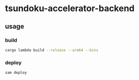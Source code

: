 # tsundoku-accelerator-backend

## usage

### build

```bash
cargo lambda build --release --arm64 --bins
```

### deploy

```bash
sam deploy
```